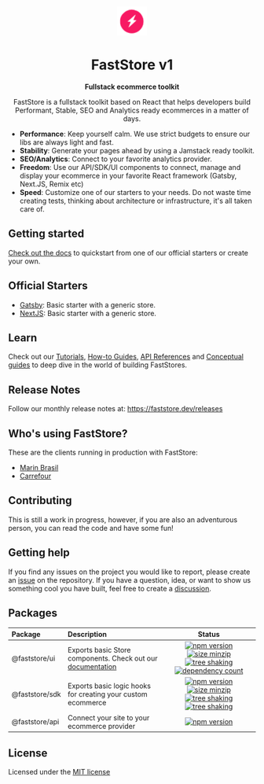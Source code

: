 <p align="center">
  <a href="https://faststore.dev">
    <img alt="Faststore" src="./packages/ui/static/logo.png" width="60" />
  </a>
</p>
<h1 align="center">
  FastStore v1
</h1>
<p align="center">
  <strong>
    Fullstack ecommerce toolkit
  </strong>
</p>
<p align="center">
  FastStore is a fullstack toolkit based on React that helps developers build Performant, Stable, SEO and Analytics ready ecommerces in a matter of days.
</p>

- <strong>Performance</strong>: Keep yourself calm. We use strict budgets to ensure our libs are always light and fast.
- <strong>Stability</strong>: Generate your pages ahead by using a Jamstack ready toolkit.
- <strong>SEO/Analytics</strong>: Connect to your favorite analytics provider.
- <strong>Freedom</strong>: Use our API/SDK/UI components to connect, manage and display your ecommerce in your favorite React framework
  (Gatsby, Next.JS, Remix etc)
- <strong>Speed</strong>: Customize one of our starters to your needs. Do not waste time creating tests, thinking about architecture or infrastructure, it's all taken care of.

## Getting started

[Check out the docs](https://faststore.dev/quickstart) to quickstart from one of our official starters or create your own.

## Official Starters

- [Gatsby](https://github.com/vtex-sites/gatsby.store): Basic starter with a generic store.
- [NextJS](https://github.com/vtex-sites/nextjs.store): Basic starter with a generic store.

## Learn

Check out our [Tutorials](https://faststore.dev/tutorials), [How-to Guides](https://faststore.dev/how-to-guides), [API References](https://faststore.dev/reference) and [Conceptual guides](https://faststore.dev/conceptual-guides) to deep dive in the world of building FastStores.

## Release Notes

Follow our monthly release notes at: https://faststore.dev/releases

## Who's using FastStore?

These are the clients running in production with FastStore:

- [Marin Brasil](https://www.marinbrasil.com.br/)
- [Carrefour](https://mercado.carrefour.com.br/)

## Contributing

This is still a work in progress, however, if you are also an adventurous person, you can read the code and have some fun!

## Getting help

If you find any issues on the project you would like to report, please create an [issue](https://github.com/vtex/faststore/issues) on the repository. If you have a question, idea, or want to show us something cool you have built, feel free to create a [discussion](https://github.com/vtex/faststore/discussions).

## Packages

| Package        | Description                                                                                                        |                                                                                                                                                                                                                                                   Status                                                                                                                                                                                                                                                    |
| :------------- | :----------------------------------------------------------------------------------------------------------------- | :---------------------------------------------------------------------------------------------------------------------------------------------------------------------------------------------------------------------------------------------------------------------------------------------------------------------------------------------------------------------------------------------------------------------------------------------------------------------------------------------------------: |
| @faststore/ui  | Exports basic Store components. Check out our [documentation](https://www.faststore.dev/reference/ui/faststore-ui) |   [![npm version](https://badge.fury.io/js/%40faststore%2Fui.svg)](https://badge.fury.io/js/%40faststore%2Fui) [![size minzip](https://badgen.net/bundlephobia/minzip/@faststore/ui)](https://bundlephobia.com/package/@faststore/ui) [![tree shaking](https://badgen.net/bundlephobia/tree-shaking/@faststore/ui)](https://bundlephobia.com/package/@faststore/ui) [![dependency count](https://badgen.net/bundlephobia/dependency-count/@faststore/ui)](https://bundlephobia.com/package/@faststore/ui)   |
| @faststore/sdk | Exports basic logic hooks for creating your custom ecommerce                                                       | [![npm version](https://badge.fury.io/js/%40faststore%2Fsdk.svg)](https://badge.fury.io/js/%40faststore%2Fsdk) [![size minzip](https://badgen.net/bundlephobia/minzip/@faststore/sdk)](https://bundlephobia.com/package/@faststore/sdk) [![tree shaking](https://badgen.net/bundlephobia/tree-shaking/@faststore/sdk)](https://bundlephobia.com/package/@faststore/sdk) [![tree shaking](https://badgen.net/bundlephobia/dependency-count/@faststore/sdk)](https://bundlephobia.com/package/@faststore/sdk) |
| @faststore/api | Connect your site to your ecommerce provider                                                                       |                                                                                                                                                                                             [![npm version](https://badge.fury.io/js/%40faststore%2Fapi.svg)](https://bundlephobia.com/package/@faststore/api)                                                                                                                                                                                              |

## License

Licensed under the [MIT license](https://github.com/vtex/faststore/blob/master/LICENSE)

